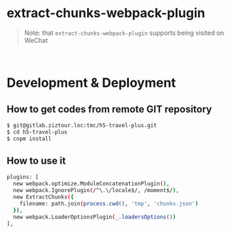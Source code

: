 # extract-chunks-webpack-plugin

> Note: that `extract-chunks-webpack-plugin` supports being visited on WeChat

<br/>

# Development & Deployment

## How to get codes from remote GIT repository

```bash
$ git@gitlab.ziztour.loc:tmc/h5-travel-plus.git
$ cd h5-travel-plus
$ cnpm install
```

## How to use it

```bash
plugins: [
  new webpack.optimize.ModuleConcatenationPlugin(),
  new webpack.IgnorePlugin(/^\.\/locale$/, /moment$/),
  new ExtractChunks({
    filename: path.join(process.cwd(), 'tmp', 'chunks.json')
  }),
  new webpack.LoaderOptionsPlugin(_.loadersOptions())
],
```

